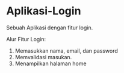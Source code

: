 # Aplikasi-Login
  Sebuah Aplikasi dengan fitur login.
  
  Alur Fitur Login:
  1. Memasukkan nama, email, dan password
  2. Memvalidasi masukan.
  3. Menampilkan halaman home
